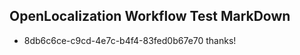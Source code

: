 ## OpenLocalization Workflow Test MarkDown
* 8db6c6ce-c9cd-4e7c-b4f4-83fed0b67e70 thanks!

<!--HONumber=Aug16_HO4-->


